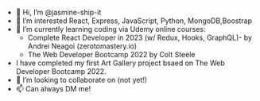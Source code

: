 - 👋 Hi, I’m @jasmine-ship-it
- 👀 I’m interested React, Express, JavaScript, Python, MongoDB,Boostrap
- 🌱 I’m currently learning coding via Udemy online courses:
     - Complete React Developer in 2023 (w/ Redux, Hooks, GraphQL)- by Andrei Neagoi (zerotomastery.io)
     - The Web Developer Bootcamp 2022 by Colt Steele
- I have completed my first Art Gallery project bsaed on The Web Developer Bootcamp 2022.
- 💞️ I’m looking to collaborate on (not yet!)
- 📫 Can always DM me!

<!---
jasmine-ship-it/jasmine-ship-it is a ✨ special ✨ repository because its `README.md` (this file) appears on your GitHub profile.
You can click the Preview link to take a look at your changes.
--->

